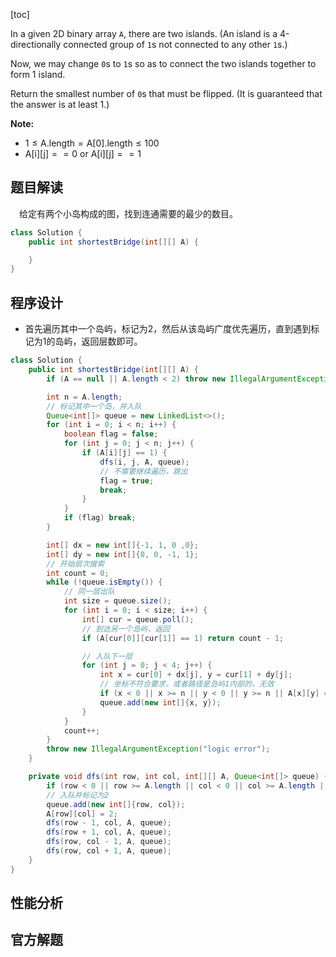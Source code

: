 [toc]

In a given 2D binary array `A`, there are two islands.  (An island is a 4-directionally connected group of `1`s not connected to any other `1`s.)

Now, we may change `0`s to `1`s so as to connect the two islands together to form 1 island.

Return the smallest number of `0`s that must be flipped.  (It is guaranteed that the answer is at least 1.)



**Note:**

* $1 \le \text{A.length} = \text{A[0].length} \le 100$
* $\text{A[i][j]} == 0$ or $\text{A[i][j]} == 1$



## 题目解读

&emsp;给定有两个小岛构成的图，找到连通需要的最少的数目。

```java
class Solution {
    public int shortestBridge(int[][] A) {

    }
}
```

## 程序设计

* 首先遍历其中一个岛屿，标记为2，然后从该岛屿广度优先遍历，直到遇到标记为1的岛屿，返回层数即可。

```java
class Solution {
    public int shortestBridge(int[][] A) {
        if (A == null || A.length < 2) throw new IllegalArgumentException("invalid param");

        int n = A.length;
        // 标记其中一个岛，并入队
        Queue<int[]> queue = new LinkedList<>();
        for (int i = 0; i < n; i++) {
            boolean flag = false;
            for (int j = 0; j < n; j++) {
                if (A[i][j] == 1) {
                    dfs(i, j, A, queue);
                    // 不需要继续遍历，跳出
                    flag = true;
                    break;
                }
            }
            if (flag) break;
        }

        int[] dx = new int[]{-1, 1, 0 ,0};
        int[] dy = new int[]{0, 0, -1, 1};
        // 开始层次搜索
        int count = 0;
        while (!queue.isEmpty()) {
            // 同一层出队
            int size = queue.size();
            for (int i = 0; i < size; i++) {
                int[] cur = queue.poll();
                // 到达另一个岛屿，返回
                if (A[cur[0]][cur[1]] == 1) return count - 1;

                // 入队下一层
                for (int j = 0; j < 4; j++) {
                    int x = cur[0] + dx[j], y = cur[1] + dy[j];
                    // 坐标不符合要求，或者路径是岛屿1内部的，无效
                    if (x < 0 || x >= n || y < 0 || y >= n || A[x][y] == 2) continue;
                    queue.add(new int[]{x, y});
                }
            }
            count++;
        }
        throw new IllegalArgumentException("logic error");
    }

    private void dfs(int row, int col, int[][] A, Queue<int[]> queue) {
        if (row < 0 || row >= A.length || col < 0 || col >= A.length || A[row][col] != 1) return;
        // 入队并标记为2
        queue.add(new int[]{row, col});
        A[row][col] = 2;
        dfs(row - 1, col, A, queue);
        dfs(row + 1, col, A, queue);
        dfs(row, col - 1, A, queue);
        dfs(row, col + 1, A, queue);
    }
}
```

## 性能分析



## 官方解题

